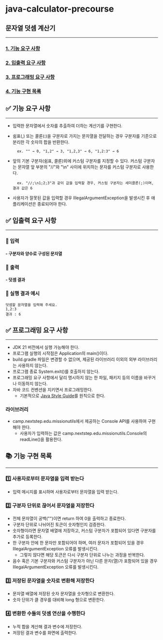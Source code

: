# java-calculator-precourse

## 문자열 덧셈 계산기

---

### [1. 기능 요구 사항](#functional-requirements)

### [2. 입출력 요구 사항](#io-requirements)

### [3. 프로그래밍 요구 사항](#programming-requirements)

### [4. 기능 구현 목록](#implement-list)

## ✅ 기능 요구 사항 <a id="functional-requirements"></a>

---

- 입력한 문자열에서 숫자를 추출하여 더하는 계산기를 구현한다.
- 쉼표(,) 또는 콜론(:)을 구분자로 가지는 문자열을 전달하는 경우 구분자를 기준으로 분리한 각 숫자의 합을 반환한다.

        ex. "" → 0, "1,2" → 3, "1,2,3" → 6, "1,2:3" → 6

- 앞의 기본 구분자(쉼표, 콜론)외에 커스텀 구분자를 지정할 수 있다. 커스텀 구분자는 문자열 앞 부분의 "//"와 "\n" 사이에 위치하는 문자를 커스텀 구분자로 사용한다.

        ex. "//;\n1;2;3"과 같이 값을 입력할 경우, 커스텀 구분자는 세미콜론(;)이며, 결과 값은 6

- 사용자가 잘못된 값을 입력할 경우 IllegalArgumentException을 발생시킨 후 애플리케이션은 종료되어야 한다.

## ✅ 입출력 요구 사항 <a id="io-requirements"></a>

---

### 📍 **입력**

#### - 구분자와 양수로 구성된 문자열

### 📍 **출력**

#### - 덧셈 결과

### 📍 실행 결과 예시

    덧셈할 문자열을 입력해 주세요.
    1,2:3
    결과 : 6

## ✅ 프로그래밍 요구 사항 <a id="programming-requirements"></a>

---

- JDK 21 버전에서 실행 가능해야 한다.
- 프로그램 실행의 시작점은 Application의 main()이다.
- build.gradle 파일은 변경할 수 없으며, 제공된 라이브러리 이외의 외부 라이브러리는 사용하지 않는다.
- 프로그램 종료 System.exit()를 호출하지 않는다.
- 프로그래밍 요구 사항에서 달리 명시하지 않는 한 파일, 패키지 등의 이름을 바꾸거나 이동하지 않는다.
- 자바 코드 컨벤션을 지키면서 프로그래밍한다.
    - 기본적으로 [Java Style Guide](#https://github.com/woowacourse/woowacourse-docs/tree/main/styleguide/java)를 원칙으로 한다.

### 라이브러리

- camp.nextstep.edu.missionutils에서 제공하는 Console API를 사용하여 구현해야 한다.
    - 사용자가 입력하는 값은 camp.nextstep.edu.missionutils.Console의 readLine()을 활용한다.

## 📚 기능 구현 목록 <a id="implement-list"></a>

---

### 1️⃣ 사용자로부터 문자열을 입력 받는다

- 입력 메시지를 표시하며 사용자로부터 문자열을 입력 받는다.

### 2️⃣ 구분자 단위로 끊어서 문자열을 저장한다

- 전체 문자열이 공백("")이면 return 하여 0을 출력하고 종료한다.
- 구분자 단위로 나뉘어진 토큰이 숫자형인지 검증한다.
- 숫자형이라면 문자열 배열에 저장하고, 커스텀 구분자가 포함되어 있다면 구분자를 추가로 등록한다.
- 한 구분자 안에 한 문자만 포함되어야 하며, 여러 문자가 포함되어 있을 경우 IllegalArgumentException 오류를 발생시킨다.
    - 그렇지 않다면 해당 토큰은 다시 구분자 단위로 나누는 과정을 반복한다.
- 음수 혹은 기본 구분자와 커스텀 구분자가 아닌 다른 문자(열)가 포함되어 있을 경우 IllegalArgumentException 오류를 발생시킨다.

### 3️⃣ 저장된 문자열을 숫자로 변환해 저장한다

- 문자열 배열에 저장된 숫자 문자열을 숫자형으로 변환한다.
- 숫자 단위가 클 경우를 대비해 long 형으로 변환한다.

### 4️⃣ 변환한 수들의 덧셈 연산을 수행한다

- 누적 합을 계산해 결과 변수에 저장️한다.
- 저장된 결과 변수를 화면에 출력한다.


  

